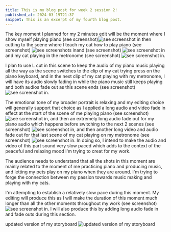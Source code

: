 ```yaml
---
title: This is my blog post for week 2 session 2!
published_at: 2024-03-19T21:37
snippet: This is an excerpt of my fourth blog post.
---
```


The key moment I planned for my 2 minutes edit will be the moment where I show myself playing piano (see screenshot)![see screenshot in](/w01s1/piano.png) then cutting to the scene where I teach my cat how to play piano (see screenshot) ![see screenshots in](/w01s1/catplayspiano.png)and (see screenshot) ![see screenshot in](/w01s1/catplaypianonext.png) and my cat playing in the metronome (see screenshot) ![see screenshot in](/w01s1/catmetronome.png).

I plan to use L cut in this scene to keep the audio of my piano music playing all the way as the scene switches to the clip of my cat trying press on the piano keyboard, and in the next clip of my cat playing with my metronome, I will have its audio slowly fading in while the piano music still keeps playing and both audios fade out as this scene ends (see screenshot) ![see screenshot in](/w01s1/Lcut.png).

The emotional tone of my broader portrait is relaxing and my editing choice will generally support that choice as I applied a long audio and video fade in effect at the start of the scene of me playing piano (see screenshot) ![see screenshot in](/w01s1/audiofadeinlong.png), and then an extremely long audio fade out for my piano audio which happens before switching to the next 2 scenes (see screenshot) ![see screenshot in](/w01s1/audiofadeout.png), and then another long video and audio fade out for that last scene of my cat playing on my metronome (see screenshot) ![see screenshot in](/w01s1/catmetronome.png). In doing so, I intend to make the audio and video of this part sound very slow paced which adds to the context of the peaceful and relaxing mood I'm trying to creat for my work.

The audience needs to understand that all the shots in this moment are mainly related to the moment of me practicing piano and producing music, and letting my pets play on my piano when they are around. I'm trying to forge the connection between my passion towards music making and playing with my cats.

I'm attempting to establish a relatively slow pace during this moment. My editing will produce this as I will make the duration of this moment much longer than all the other moments throughout my work (see screenshot) ![see screenshot in](/w01s1/long.png). I will also produce this by adding long audio fade in and fade outs during this section.

updated version of my storyboard
![updated version of my storyboard](/w01s1/storyboard_final_sonic.png)
